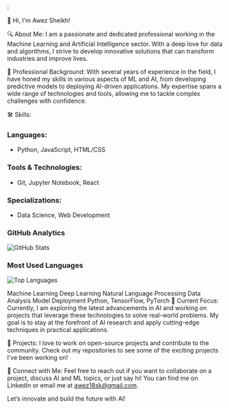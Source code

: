 :

👋 Hi, I'm Awez Sheikh!

🔍 About Me:
I am a passionate and dedicated professional working in the Machine Learning and Artificial Intelligence sector. With a deep love for data and algorithms, I strive to develop innovative solutions that can transform industries and improve lives.

💼 Professional Background:
With several years of experience in the field, I have honed my skills in various aspects of ML and AI, from developing predictive models to deploying AI-driven applications. My expertise spans a wide range of technologies and tools, allowing me to tackle complex challenges with confidence.

🛠️ Skills:

### Languages:
- Python, JavaScript, HTML/CSS

### Tools & Technologies:
- Git, Jupyter Notebook, React

### Specializations:
- Data Science, Web Development

### GitHub Analytics
![GitHub Stats](https://github-readme-stats.vercel.app/api?username=Awezsk&show_icons=true&theme=dark)

### Most Used Languages
![Top Languages](https://github-readme-stats.vercel.app/api/top-langs/?username=Awezsk&layout=compact&theme=dark)

Machine Learning
Deep Learning
Natural Language Processing
Data Analysis
Model Deployment
Python, TensorFlow, PyTorch
🌟 Current Focus:
Currently, I am exploring the latest advancements in AI and working on projects that leverage these technologies to solve real-world problems. My goal is to stay at the forefront of AI research and apply cutting-edge techniques in practical applications.

🚀 Projects:
I love to work on open-source projects and contribute to the community. Check out my repositories to see some of the exciting projects I’ve been working on!

🤝 Connect with Me:
Feel free to reach out if you want to collaborate on a project, discuss AI and ML topics, or just say hi! You can find me on LinkedIn or email me at awez18sk@gmail.com.

Let’s innovate and build the future with AI!


